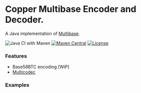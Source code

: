 # Copper Multibase Encoder and Decoder.

A Java implementation of [Multibase](https://github.com/multiformats/multibase).

![Java CI with Maven](https://github.com/filip26/copper-multibase/workflows/Java%20CI%20with%20Maven/badge.svg?branch=master)
[![Maven Central](https://img.shields.io/maven-central/v/com.apicatalog/id32.svg?label=Maven%20Central)](https://search.maven.org/search?q=g:%22com.apicatalog%22%20AND%20a:%22id32%22)
[![License](https://img.shields.io/badge/License-Apache%202.0-blue.svg)](https://opensource.org/licenses/Apache-2.0)

### Features
- Base58BTC encoding [WiP]
- [Multicodec](https://github.com/filip26/copper-multicodec)

### Examples
```java

```

